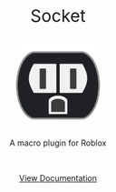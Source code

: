 <div align="center">
    <p style="font-size:30px">Socket</p>
	<img src=".moonwave/static/square_logo.png" alt="Socket" height="150" />
    <p>A macro plugin for Roblox</p>
	<br>
	<p><a href="https://joelbrd.github.io/Socket/">View Documentation</a></p>
</div>
